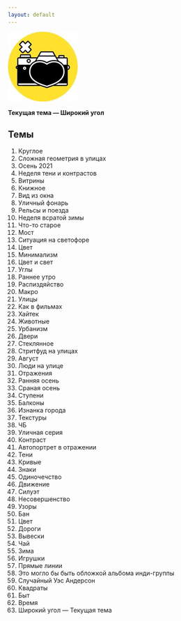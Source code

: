 ```yaml
---
layout: default
---
```


![PhotoBot](assets/photosh.jpeg)

**Текущая тема — Широкий угол**

## Темы
1. Круглое
2. Сложная геометрия в улицах
3. Осень 2021
4. Неделя тени и контрастов
5. Витрины
6. Книжное
7. Вид из окна
8. Уличный фонарь
9. Рельсы и поезда
10. Неделя всратой зимы
11. Что-то старое
12. Мост
13. Ситуация на светофоре
14. Цвет
15. Минимализм
16. Цвет и свет
17. Углы
18. Раннее утро
19. Распиздяйство
20. Макро
21. Улицы
22. Как в фильмах
23. Хайтек
24. Животные
25. Урбанизм
26. Двери
27. Стеклянное
28. Стритфуд на улицах
29. Август
30. Люди на улице
31. Отражения
32. Ранняя осень
33. Сраная осень
34. Ступени
35. Балконы
36. Изнанка города
37. Текстуры
38. ЧБ
39. Уличная серия
40. Контраст
41. Автопортрет в отражении
42. Тени
43. Кривые
44. Знаки
45. Одиночечство
46. Движение
47. Силуэт
48. Несовершенство
49. Узоры
50. Бан
51. Цвет
52. Дороги
53. Вывески
54. Чай
55. Зима
56. Игрушки
57. Прямые линии
58. Это могло бы быть обложкой альбома инди-группы
59. Случайный Уэс Андерсон
60. Квадраты
61. Быт
62. Время
63. Широкий угол — Текущая тема
